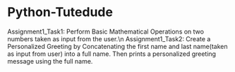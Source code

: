 # Python-Tutedude

Assignment1_Task1: Perform Basic Mathematical Operations on two numbers taken as input from the user.\n
Assignment1_Task2: Create a Personalized Greeting by Concatenating the first name and last name(taken as input from user) into a full name. Then prints a personalized greeting message using the full name.
